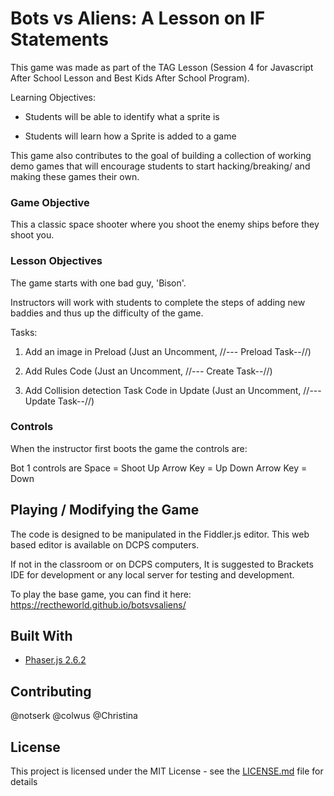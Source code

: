 
# Bots vs Aliens: A Lesson on IF Statements 

This game was made as part of the TAG Lesson (Session 4 for Javascript After School Lesson and Best Kids After School Program). 

Learning Objectives:

-  Students will be able to identify what a sprite is

-  Students will learn how a Sprite is added to a game

This game also contributes to the goal of building a collection of working demo games that will encourage students to start hacking/breaking/ and making these games their own. 

### Game Objective 
This a classic space shooter where you shoot the enemy ships before they shoot you.


### Lesson Objectives 
The game starts with one bad guy, 'Bison'. 

Instructors will work with students to complete the steps of adding new baddies and thus up the difficulty of the game. 

Tasks:

1.  Add an image in Preload (Just an Uncomment, //--- Preload Task--//)

2.  Add Rules Code (Just an Uncomment, //--- Create Task--//)

3.  Add Collision detection Task Code in Update (Just an Uncomment, //--- Update Task--//)

### Controls
When the instructor first boots the game the controls are:

Bot 1 controls are 
Space = Shoot 
Up Arrow Key = Up
Down Arrow Key = Down 


## Playing / Modifying the Game
The code is designed to be manipulated in the Fiddler.js editor.  This web based editor is available on DCPS computers. 

If not in the classroom or on DCPS computers, It is suggested to Brackets IDE for development or any local server for testing and development.

To play the base game, you can find it here: https://rectheworld.github.io/botsvsaliens/


## Built With
* [Phaser.js 2.6.2 ]([https://phaser.io/](https://phaser.io/)) 

## Contributing
@notserk 
@colwus 
@Christina 

## License

This project is licensed under the MIT License - see the [LICENSE.md](LICENSE.md) file for details
